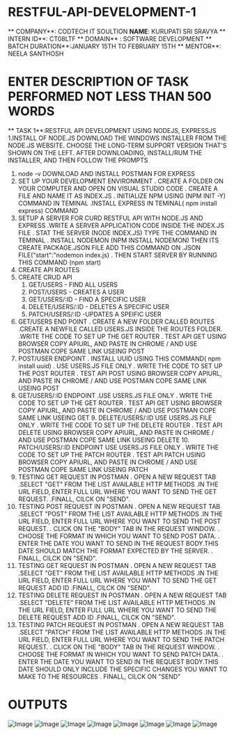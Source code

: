 # RESTFUL-API-DEVELOPMENT-1
** COMPANY**: CODTECH IT SOULTION
**NAME**: KURUPATI SRI SRAVYA
** INTERN ID**: CT08LTF
** DOMAIN** : SOFTWARE DEVELOPMENT
** BATCH DURATION**:JANUARY 15TH TO FEBRUARY 15TH
** MENTOR**: NEELA SANTHOSH
# ENTER DESCRIPTION OF TASK PERFORMED NOT LESS THAN 500 WORDS
** TASK 1**:RESTFUL API DEVELOPMENT USING NODEJS, EXPRESSJS
1.INSTALL OF NODE.JS
DOWNLOAD THE WINDOWS INSTALLER FROM THE NODE.JS WEBSITE.
CHOOSE THE LONG-TERM SUPPORT VERSION THAT'S SHOWN ON THE LEFT.
AFTER DOWNLOADING, INSTALL/RUM THE INSTALLER, AND THEN FOLLOW THE PROMPTS
1. node -v
DOWNLOAD AND INSTALL POSTMAN FOR EXPRESS
2. SET UP YOUR DEVELOPMENT ENVIRONMENT
. CREATE A FOLDER ON YOUR COMPUTER AND OPEN ON VISUAL STUDIO CODE
. CREATE A FILE AND NAME IT AS INDEX.JS
. INITIALIZE NPM USING (NPM INIT -Y) COMMAND IN TEMINAL
.INSTALL EXPRESS IN TEMINAL( npm install express) COMMAND
3. SETUP A SERVER FOR CURD RESTFUL API WITH NODE.JS AND EXPRESS
    .WRITE A SERVER APPLICATION CODE INSIDE THE INDEX.JS FILE
   . STAT THE SERVER (NODE INDEX.JS) TYPE THE COMMAND IN TEMINAL
   . INSTALL NODEMON (NPM INSTALL NODEMON) THEN ITS CREATE PACKAGE.JSON FILE ADD THIS COMMAND ON .JSON FILE("start":"nodemon index.js)
   . THEN START SERVER BY RUNNING THIS COMMAND (npm start)
4. CREATE API ROUTES
5. CREATE CRUD API
   1. GET/USERS - FIND ALL USERS
   2. POST/USERS - CREATES A USER
   3. GET/USERS/:ID - FIND A SPECIFIC USER
   4. DELETE/USERS/:ID - DELETES A SPECIFIC USER
   5. PATCH/USERS/:ID -UPDATES A SPEIFIC USER
6. GET/USERS END POINT
   . CREATE A NEW FOLDER CALLED ROUTES
   .CREATE A NEWFILE CALLED USERS.JS INSIDE THE ROUTES FOLDER.
   .WRITE THE CODE TO SET UP THE GET ROUTER
   . TEST API GET USING BROWSER COPY APIURL, AND PASTE IN CHROME / AND USE POSTMAN COPE SAME LINK USEING POST
7. POST/USER ENDPOINT
   . INSTALL UUID USING THIS COMMAND( npm install uuid)
   . USE USERS.JS FILE ONLY
   . WRITE THE CODE TO SET UP THE POST ROUTER
   . TEST API POST USING BROWSER COPY APIURL, AND PASTE IN CHROME / AND USE POSTMAN COPE SAME LINK USEING POST
8. GET/USERS/:ID ENDPOINT
   .USE USERS.JS FILE ONLY
   . WRITE THE CODE TO SET UP THE GET ROUTER
   . TEST API GET USING BROWSER COPY APIURL, AND PASTE IN CHROME / AND USE POSTMAN COPE SAME LINK USEING GET
   9. DELETE/USERS/:ID
       USE USERS.JS FILE ONLY
   . WRITE THE CODE TO SET UP THE DELETE ROUTER
   . TEST API DELETE USING BROWSER COPY APIURL, AND PASTE IN CHROME / AND USE POSTMAN COPE SAME LINK USEING DELETE
    10. PATCH/USERS/:ID ENDPOINT
        USE USERS.JS FILE ONLY
   . WRITE THE CODE TO SET UP THE PATCH ROUTER
   . TEST API PATCH USING BROWSER COPY APIURL, AND PASTE IN CHROME / AND USE POSTMAN COPE SAME LINK USEING PATCH
1. TESTING GET REQUEST IN POSTMAN
   . OPEN A NEW REQUEST TAB
   .SELECT "GET" FROM THE LIST AVAILABLE HTTP METHODS
   .IN THE URL FIELD, ENTER FULL URL WHERE YOU WANT TO SEND THE GET REQUEST.
   .FINALL, CILCK ON "SEND".
3.  TESTING POST REQUEST IN POSTMAN
   . OPEN A NEW REQUEST TAB
   .SELECT "POST" FROM THE LIST AVAILABLE HTTP METHODS
   .IN THE URL FIELD, ENTER FULL URL WHERE YOU WANT TO SEND THE POST REQUEST.
   . CLICK ON THE "BODY" TAB IN THE REQUEST WINDOW.
    . CHOOSE THE FORMAT IN WHICH YOU WANT TO SEND POST DATA.
    . ENTER THE DATE YOU WANT TO SEND IN THE REQUEST BODY.THIS DATE SHOULD MATCH THE FORMAT EXPECTED BY THE SERVER.
    . FINALL, CILCK ON "SEND".
3. TESTING GET REQUEST IN POSTMAN
   . OPEN A NEW REQUEST TAB
   .SELECT "GET" FROM THE LIST AVAILABLE HTTP METHODS
   .IN THE URL FIELD, ENTER FULL URL WHERE YOU WANT TO SEND THE GET REQUEST ADD ID
   .FINALL, CILCK ON "SEND".
4.  TESTING DELETE REQUEST IN POSTMAN
   . OPEN A NEW REQUEST TAB
   .SELECT "DELETE" FROM THE LIST AVAILABLE HTTP METHODS
   .IN THE URL FIELD, ENTER FULL URL WHERE YOU WANT TO SEND THE DELETE REQUEST ADD ID
   .FINALL, CILCK ON "SEND".
5.  TESTING PATCH REQUEST IN POSTMAN
   . OPEN A NEW REQUEST TAB
   .SELECT "PATCH" FROM THE LIST AVAILABLE HTTP METHODS
   .IN THE URL FIELD, ENTER FULL URL WHERE YOU WANT TO SEND THE PATCH REQUEST.
   . CLICK ON THE "BODY" TAB IN THE REQUEST WINDOW.
    . CHOOSE THE FORMAT IN WHICH YOU WANT TO SEND PATCH DATA.
    . ENTER THE DATE YOU WANT TO SEND IN THE REQUEST BODY.THIS DATE SHOULD ONLY INCLUDE THE SPECIFIC CHANGES YOU WANT TO MAKE TO THE RESOURCES
    . FINALL, CILCK ON "SEND"
# OUTPUTS
![Image](https://github.com/user-attachments/assets/f81ea596-5bed-4def-8063-26fac52799e9)
![Image](https://github.com/user-attachments/assets/efb66200-67ea-4d4e-b2d9-c72e79400905)
![Image](https://github.com/user-attachments/assets/bd5b94bc-27d7-4f9b-b49b-4dd6eeed1cdb)
![Image](https://github.com/user-attachments/assets/df843bd8-8735-440f-897e-15cc908a959c)
![Image](https://github.com/user-attachments/assets/6c5984c6-fcd7-4f90-816c-f63756abaac1)
![Image](https://github.com/user-attachments/assets/5f17f827-d23e-40ac-8618-e136e1c14a27)
![Image](https://github.com/user-attachments/assets/99f8a1f1-a381-4d5a-9cda-5b7f1bd7585f)
![Image](https://github.com/user-attachments/assets/3997f08c-29a7-4e23-99c6-d92985142fc4)
